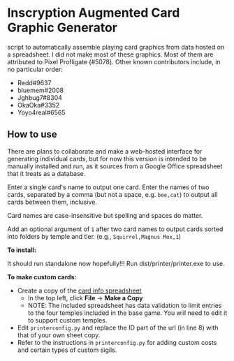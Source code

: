 # Inscryption Augmented Card Graphic Generator
script to automatically assemble playing card graphics from data hosted on a spreadsheet.
I did not make most of these graphics. Most of them are attributed to Pixel Profligate (#5078). Other known contributors include, in no particular order:
- Redd#9637
- bluemem#2008
- Jghbug7#8304
- OkaOka#3352
- Yoyo4real#6565

## How to use

There are plans to collaborate and make a web-hosted interface for generating individual cards, but for now this version is intended to be manually installed and run, as it sources from a Google Office spreadsheet that it treats as a database. 

Enter a single card's name to output one card. Enter the names of two cards, separated by a comma (but not a space, e.g. `bee,cat`) to output all cards between them, inclusive.

Card names are case-insensitive but spelling and spaces do matter.

Add an optional argument of `1` after two card names to output cards sorted into folders by temple and tier. (e.g., `Squirrel,Magnus Mox,1`)

**To install:**

It should run standalone now hopefully!!! Run dist/printer/printer.exe to use.

**To make custom cards:**

* Create a copy of the [card info spreadsheet](https://docs.google.com/spreadsheets/d/1tvTXSsFDK5xAVALQPdDPJOitBufJE6UB_MN4q5nbLXk/)
	* In the top left, click **File** → **Make a Copy**
	* NOTE: The included spreadsheet has data validation to limit entries to the four temples included in the base game. You will need to edit it to support custom temples.
* Edit `printerconfig.py` and replace the ID part of the url (in line 8) with that of your own sheet copy.
* Refer to the instructions in `printerconfig.py` for adding custom costs and certain types of custom sigils. 